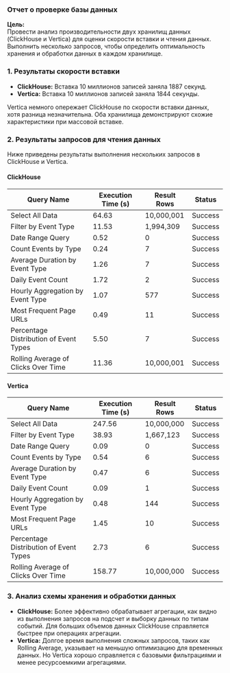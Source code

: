 ### Отчет о проверке базы данных

**Цель:**  
Провести анализ производительности двух хранилищ данных (ClickHouse и Vertica) для оценки скорости вставки и чтения данных. Выполнить несколько запросов, чтобы определить оптимальность хранения и обработки данных в каждом хранилище.

### 1. Результаты скорости вставки

- **ClickHouse:** Вставка 10 миллионов записей заняла 1887 секунд.
- **Vertica:** Вставка 10 миллионов записей заняла 1844 секунды.

Vertica немного опережает ClickHouse по скорости вставки данных, хотя разница незначительна. Оба хранилища демонстрируют схожие характеристики при массовой вставке.

### 2. Результаты запросов для чтения данных

Ниже приведены результаты выполнения нескольких запросов в ClickHouse и Vertica.

#### ClickHouse
| Query Name                          | Execution Time (s) | Result Rows | Status  |
|-------------------------------------|---------------------|-------------|---------|
| Select All Data                     | 64.63              | 10,000,001  | Success |
| Filter by Event Type                | 11.53              | 1,994,309   | Success |
| Date Range Query                    | 0.52               | 0           | Success |
| Count Events by Type                | 0.24               | 7           | Success |
| Average Duration by Event Type      | 1.26               | 7           | Success |
| Daily Event Count                   | 1.72               | 2           | Success |
| Hourly Aggregation by Event Type    | 1.07               | 577         | Success |
| Most Frequent Page URLs             | 0.49               | 11          | Success |
| Percentage Distribution of Event Types | 5.50           | 7           | Success |
| Rolling Average of Clicks Over Time | 11.36              | 10,000,001  | Success |

#### Vertica
| Query Name                          | Execution Time (s) | Result Rows | Status  |
|-------------------------------------|---------------------|-------------|---------|
| Select All Data                     | 247.56             | 10,000,000  | Success |
| Filter by Event Type                | 38.93              | 1,667,123   | Success |
| Date Range Query                    | 0.09               | 0           | Success |
| Count Events by Type                | 0.54               | 6           | Success |
| Average Duration by Event Type      | 0.47               | 6           | Success |
| Daily Event Count                   | 0.09               | 1           | Success |
| Hourly Aggregation by Event Type    | 0.48               | 144         | Success |
| Most Frequent Page URLs             | 1.45               | 10          | Success |
| Percentage Distribution of Event Types | 2.73           | 6           | Success |
| Rolling Average of Clicks Over Time | 158.77             | 10,000,000  | Success |

### 3. Анализ схемы хранения и обработки данных

- **ClickHouse:** Более эффективно обрабатывает агрегации, как видно из выполнения запросов на подсчет и выборку данных по типам событий. Для больших объемов данных ClickHouse справляется быстрее при операциях агрегации.
- **Vertica:** Долгое время выполнения сложных запросов, таких как Rolling Average, указывает на меньшую оптимизацию для временных данных. Но Vertica хорошо справляется с базовыми фильтрациями и менее ресурсоемкими агрегациями.
